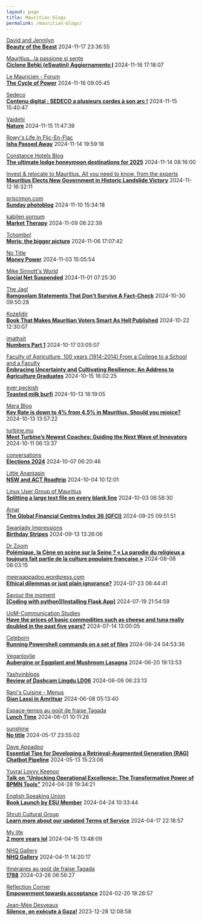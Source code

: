 ```yaml
---
layout: page
title: Mauritian blogs
permalink: /mauritian-blogs/
---
```


[David and Jennilyn](https://davidandjennilyn.com)  
**[Beauty of the Beast](https://davidandjennilyn.com/2024/11/17/beauty-of-the-beast/)**  2024-11-17 23:36:55

[Mauritius...la passione si sente](https://mauritiuslapassionesisente.blogspot.com/)  
**[Ciclone Behki (eSwatini) Aggiornamento I](https://mauritiuslapassionesisente.blogspot.com/2024/11/ciclone-behki-eswatini-aggiornamento-i.html)**  2024-11-16 17:18:07

[Le Mauricien - Forum](https://www.lemauricien.com/category/opinions/forum/)  
**[The Cycle of Power](https://www.lemauricien.com/le-mauricien/the-cycle-of-power/656947/)**  2024-11-16 09:05:45

[Sedeco](https://sedecobtob.blogspot.com/)  
**[Contenu digital : SEDECO a plusieurs cordes à son arc !](https://sedecobtob.blogspot.com/2024/11/contenu-digital-sedeco-plusieurs-cordes.html)**  2024-11-15 15:40:47

[Vaidehi](http://ghoorunneha.blogspot.com/)  
**[Nature](http://ghoorunneha.blogspot.com/2024/11/nature.html)**  2024-11-15 11:47:39

[Rowy's Life In Flic-En-Flac](https://flicenflac.blogspot.com/)  
**[Isha Passed Away](https://flicenflac.blogspot.com/2024/11/isha-passed-away.html)**  2024-11-14 19:59:18

[Constance Hotels Blog](https://blog.constancehotels.com)  
**[The ultimate lodge honeymoon destinations for 2025](https://blog.constancehotels.com/the-ultimate-lodge-honeymoon-destinations-for-2025/)**  2024-11-14 08:16:00

[Invest & relocate to Mauritius. All you need to know, from the experts](https://relocationmauritius.wordpress.com)  
**[Mauritius Elects New Government in Historic Landslide Victory](https://relocationmauritius.wordpress.com/2024/11/12/mauritius-elects-new-government-in-historic-landslide-victory/)**  2024-11-12 16:32:11

[priscimon.com](https://priscimon.com/blog)  
**[Sunday photoblog](https://priscimon.com/blog/2024/11/10/sunday-photoblog/)**  2024-11-10 15:34:18

[kabilen sornum](https://kabilen.tumblr.com/)  
**[Market Therapy](https://kabilen.tumblr.com/post/766648893360553984)**  2024-11-09 06:22:39

[Tchombo!](https://tchombo.blogspot.com/)  
**[Moris: the bigger picture](https://tchombo.blogspot.com/2024/11/moris-bigger-picture.html)**  2024-11-06 17:07:42

[No Title](https://vintishgokool.blogspot.com/)  
**[Money Power](https://vintishgokool.blogspot.com/2024/11/money-power.html)**  2024-11-03 15:05:54

[Mike Sinnott's World](https://msinnott.net)  
**[Social Net Suspended](https://msinnott.net/2024/11/01/social-net-suspended/)**  2024-11-01 07:25:30

[The Jag!](https://morisk.blogspot.com/)  
**[Ramgoolam Statements That Don't Survive A Fact-Check](https://morisk.blogspot.com/2024/10/ramgoolam-statements-that-dont-survive.html)**  2024-10-30 09:50:28

[Kozelidir](http://kozelidir.blogspot.com/)  
**[Book That Makes Mauritian Voters Smart As Hell Published](http://kozelidir.blogspot.com/2024/10/book-that-makes-mauritian-voters-smart.html)**  2024-10-22 12:30:07

[imathsit](https://imathsit.blogspot.com/)  
**[Numbers Part 1](https://imathsit.blogspot.com/2021/12/numbers-part-1.html)**  2024-10-17 03:05:07

[Faculty of Agriculture, 100 years (1914-2014)         From a College to a School and a Faculty](https://facultyagriculture.blogspot.com/)  
**[Embracing Uncertainty and Cultivating Resilience: An Address to Agriculture Graduates](https://facultyagriculture.blogspot.com/2024/10/embracing-uncertainty-and-cultivating.html)**  2024-10-15 16:02:25

[ever peckish](https://everpeckish.com)  
**[Toasted milk burfi](https://everpeckish.com/toasted-milk-burfi/?utm_source=rss&utm_medium=rss&utm_campaign=toasted-milk-burfi)**  2024-10-13 18:19:05

[Mera Blog](https://nayarweb.com/blog)  
**[Key Rate is down to 4% from 4.5% in Mauritius. Should you rejoice?](https://nayarweb.com/blog/2024/key-rate-is-down-to-4-from-4-5-in-mauritius-should-you-rejoice/)**  2024-10-13 13:57:22

[turbine.mu](https://turbine.mu)  
**[Meet Turbine’s Newest Coaches: Guiding the Next Wave of Innovators](https://turbine.mu/blog/2024/10/11/meet-turbines-newest-coaches-guiding-the-next-wave-of-innovators/)**  2024-10-11 06:13:37

[conversations](https://enconversation.wordpress.com)  
**[Elections 2024](https://enconversation.wordpress.com/2024/10/07/elections-2024/)**  2024-10-07 06:20:46

[Little Anantasin](https://littleanantasin.wordpress.com)  
**[NSW and ACT Roadtrip](https://littleanantasin.wordpress.com/2024/10/04/nsw-and-act-roadtrip/)**  2024-10-04 10:12:01

[Linux User Group of Mauritius](https://lugm.org)  
**[Splitting a large text file on every blank line](https://www.noulakaz.net/2024/10/03/splitting-a-large-text-file-on-every-blank-line/)**  2024-10-03 06:58:30

[Amar](https://amarbheenick.blogspot.com/)  
**[The Global Financial Centres Index 36 (GFCI)](https://amarbheenick.blogspot.com/2024/09/the-global-financial-centres-index-36.html)**  2024-09-25 09:51:51

[Swanlady Impressions](https://swanlady-impressions.blogspot.com/)  
**[Birthday Stripes](https://swanlady-impressions.blogspot.com/2024/09/birthday-stripes.html)**  2024-09-13 13:26:06

[Dr Zoom](https://zoomdr.blogspot.com/)  
**[Polémique, la Cène en scène sur la Seine ? « La parodie du religieux a toujours fait partie de la culture populaire française »](https://zoomdr.blogspot.com/2024/08/polemique-la-cene-en-scene-sur-la-seine.html)**  2024-08-08 08:03:15

[meeraappadoo.wordpress.com](https://meeraappadoo.wordpress.com)  
**[Ethical dilemmas or just plain ignorance?](https://meeraappadoo.wordpress.com/2024/07/23/ethical-dilemmas-or-just-plain-ignorance/)**  2024-07-23 06:44:41

[Savour the moment](https://savourthemomentattechie.blogspot.com/)  
**[[Coding with python][Installing Flask App]](https://savourthemomentattechie.blogspot.com/2024/07/coding-with-pythoninstalling-flask-app.html)**  2024-07-19 21:54:59

[UoM-Communication Studies](https://comstudies.wordpress.com)  
**[Have the prices of basic commodities such as cheese and tuna really doubled in the past five years?](https://comstudies.wordpress.com/2024/07/14/have-the-prices-of-basic-commodities-such-as-cheese-and-tuna-really-doubled-in-the-past-five-years/)**  2024-07-14 13:00:05

[Celeborn](http://blog.atwin.org/)  
**[Running Powershell commands on a set of files](http://blog.atwin.org/2024/06/running-powershell-commands-on-set-of.html)**  2024-06-24 04:53:36

[Veganlovlie](https://veganlovlie.com)  
**[Aubergine or Eggplant and Mushroom Lasagna](https://veganlovlie.com/aubergine-and-mushroom-lasagna/)**  2024-06-20 19:13:53

[Yashvinblogs](https://yashvinblogs.com)  
**[Review of Dashcam Lingdu LD06](https://yashvinblogs.com/2024/06/09/dashcam-lingdu-ld06/)**  2024-06-09 06:23:13

[Rani's Cuisine - Menus](https://raniscuisine.com/blogs/news)  
**[Gian Lassi in Amritsar](https://raniscuisine.com/blogs/news/gian-lassi-in-amritsar)**  2024-06-08 05:13:40

[Espace-temps au goût de fraise Tagada](http://gadatagada.blogspot.com/)  
**[Lunch Time](http://gadatagada.blogspot.com/2024/06/lunch-time.html)**  2024-06-01 10:11:26

[sunshine](https://sooriamoorthy.blogspot.com/)  
**[No title](https://sooriamoorthy.blogspot.com/2024/05/apres-avoir-critique-le-capitalisme.html)**  2024-05-17 23:55:02

[Dave Appadoo](https://daveappadoo.com/)  
**[Essential Tips for Developing a Retrieval-Augmented Generation (RAG) Chatbot Pipeline](https://daveappadoo.com/things-to-look-out-for-when-building-a-retrieval-augmented-generation-rag-chatbot-pipeline/)**  2024-05-13 15:23:06

[Yuvraj Lovvy Keenoo](https://lovvy.wordpress.com)  
**[Talk on “Unlocking Operational Excellence: The Transformative Power of BPMN Tools”](https://lovvy.wordpress.com/2024/04/28/talk-on-unlocking-operational-excellence-the-transformative-power-of-bpmn-tools/)**  2024-04-28 19:34:21

[English Speaking Union](https://www.esumauritius.org)  
**[Book Launch by ESU Member](https://www.esumauritius.org/news/book-launch-by-esu-member/)**  2024-04-24 10:33:44

[Shruti Cultural Group](https://shruticulturalgroup.blogspot.com/)  
**[Learn more about our updated Terms of Service](https://shruticulturalgroup.blogspot.com/2024/04/learn-more-about-our-updated-terms-of.html)**  2024-04-17 22:18:57

[My life](https://myanonymouslife24.blogspot.com/)  
**[2 more years lol](https://myanonymouslife24.blogspot.com/2024/04/2-more-years-lol.html)**  2024-04-15 13:48:09

[NHQ Gallery](https://nhq12.blogspot.com/)  
**[NHQ Gallery](https://nhq12.blogspot.com/2012/12/nhq-2012.html)**  2024-04-11 14:20:17

[Itinéraires au goût de fraise Tagada](http://gadatagada-portfolio.blogspot.com/)  
**[1788](http://gadatagada-portfolio.blogspot.com/2024/03/1788.html)**  2024-03-26 06:56:27

[Reflection Corner](https://tachah.blogspot.com/)  
**[Empowerment towards acceptance](https://tachah.blogspot.com/2024/02/empowerment-towards-acceptance.html)**  2024-02-20 18:26:57

[Jean-Mée Desveaux](https://jeanmeedesveaux.blogspot.com/)  
**[Silence, on exécute à Gaza!](https://jeanmeedesveaux.blogspot.com/2023/12/silence-on-tue-gaza.html)**  2023-12-28 12:08:58

<div style="height:0;width:0;overflow:hidden;"></div>
